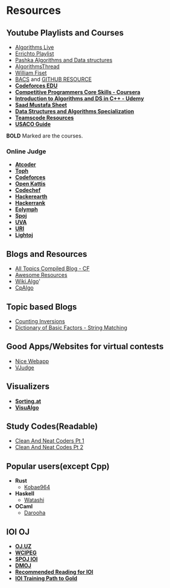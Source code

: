 # Resources
## Youtube Playlists and Courses
+ [Algorithms Live](https://www.youtube.com/c/AlgorithmsLive/videos)
+ [Errichto Playlist](https://www.youtube.com/c/Errichto/playlists)
+ [Pashka Algorithms and Data structures](https://www.youtube.com/watch?v=oWgLjhM-6XE&list=PLrS21S1jm43igE57Ye_edwds_iL7ZOAG4&ab_channel=PavelMavrinPavelMavrin)
+ [AlgorithmsThread](https://www.youtube.com/watch?v=cVBzMXYc4ss&list=PLZU0kmvryb_HZpDW2yfn-H-RxAu_ts6xq&ab_channel=SecondThreadSecondThread)
+ [William Fiset](https://www.youtube.com/c/WilliamFiset-videos/playlists)
+ [BACS](https://www.youtube.com/c/BangladeshAdvancedComputingSocietyBACS/playlists) and [GITHUB RESOURCE](https://baps-bgd.github.io/camp/)
+ **[Codeforces EDU](https://codeforces.com/edu/courses)**
+ **[Competitive Programmers Core Skills - Coursera](https://www.coursera.org/learn/competitive-programming-core-skills)**
+ **[Introduction to Algorithms and DS in C++ - Udemy](https://www.udemy.com/course/introduction-to-algorithms-and-data-structures-in-c/)**
+ **[Saad Mustafa Sheet](https://docs.google.com/spreadsheets/d/1iJZWP2nS_OB3kCTjq8L6TrJJ4o-5lhxDOyTaocSYc-k/edit#gid=123190759)**  
+ **[Data Structures and Algorithms Specialization](https://www.coursera.org/specializations/data-structures-algorithms)**
+ **[Teamscode Resources](https://www.teamscode.org/resources)**
+ **[USACO Guide](https://usaco.guide/)**

**BOLD** Marked are the courses.

### Online Judge
+ **[Atcoder](https://atcoder.jp/)**
+ **[Toph](https://toph.co/)** 
+ **[Codeforces](https://www.codeforces.com/)**  
+ **[Open Kattis](https://open.kattis.com/)**
+ **[Codechef](https://www.codechef.com/)**
+ **[Hackerearth](https://www.hackerearth.com/challenges/)**  
+ **[Hackerrank](https://www.hackerrank.com/)**  
+ **[Eolymph](https://www.e-olymp.com/en/)**
+ **[Spoj](https://www.spoj.com/)**  
+ **[UVA](https://onlinejudge.org/)**  
+ **[URI](https://www.urionlinejudge.com.br/judge/en/login)**   
+ **[Lightoj](https://lightoj.com/)**


## Blogs and Resources
+ [All Topics Compiled Blog - CF](https://codeforces.com/blog/entry/91363)
+ [Awesome Resources](https://codeforces.com/blog/entry/23054)
+ [Wiki.Algo](https://wiki.algo.is/)'
+ [CpAlgo](https://cp-algorithms.com/)

## Topic based Blogs
+ [Counting Inversions](https://codeforces.com/blog/entry/92130)
+ [Dictionary of Basic Factors - String Matching](https://codeforces.com/blog/entry/92092)
## Good Apps/Websites for virtual contests
+ [Nice Webapp](https://contestmania.web.app/)
+ [VJudge](https://vjudge.net/)

## Visualizers
+ [**Sorting.at**](https://sorting.at/)
+ [**VisuAlgo**](https://visualgo.net/en)

## Study Codes(Readable)
+ [Clean And Neat Coders Pt 1](https://codeforces.com/blog/entry/56406)
+ [Clean And Neat Codes Pt 2](https://codeforces.com/blog/entry/77865)


## Popular users(except Cpp)
+ **Rust**
  + [Kobae964](https://codeforces.com/submissions/kobae964)
+ **Haskell**
  + [Watashi](https://codeforces.com/submissions/watashi)
+ **OCaml**
  + [Darooha](https://codeforces.com/profile/Darooha)

## IOI OJ
+ [**OJ.UZ**](https://oj.uz/problems/source/577)
+ [**WCIPEG**](https://wcipeg.com/main)
+ [**SPOJ IOI**](https://www.spoj.com/OI/problems/main/)
+ [**DMOJ**](https://dmoj.ca/problems/)
+ [**Recommended Reading for IOI**](https://ioinformatics.org/page/recommended-reading/11)
+ [**IOI Training Path to Gold**](https://www.commonlounge.com/discussion/c43e82881eb94fac9dca4140cf4b31d0)

